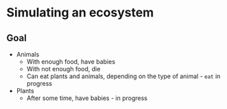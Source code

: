 # Simulating an ecosystem
## Goal
- Animals
  - With enough food, have babies
  - With not enough food, die
  - Can eat plants and animals, depending on the type of animal - `eat` in progress
- Plants
  - After some time, have babies - in progress